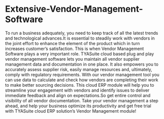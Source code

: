# Extensive-Vendor-Management-Software
To run a business adequately, you need to keep track of all the latest trends and technological advances.It is essential to steadily work with vendors in the joint effort to enhance the element of the product which in turn increases customer’s satisfaction. This is when Vendor Management Software plays a very important role. TYASuite cloud based plug and play vendor management software lets you maintain all vendor supplier management data and documentation in one place. It also empowers you to accurately assess supplier risk, easily manage resources and, ultimately, comply with regulatory requirements. With our vendor management tool you can use data to calculate and check how vendors are completing their work to make better sourcing decisions. This cloud ERP module will help you to streamline your engagement with vendors and identify issues to deliver immediate feedback and align on expectations.So get entire control and visibility of all vendor documentation. Take your vendor management a step ahead, and help your business optimize its productivity and get free trial with TYASuite cloud ERP solution’s Vendor Management module!
